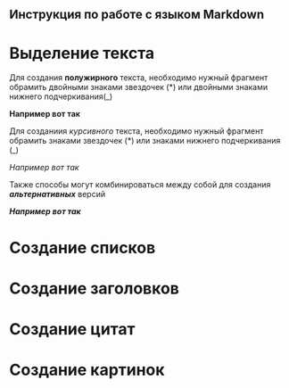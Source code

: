 ## Инструкция по работе с языком Markdown

# Выделение текста

Для создания **полужирного** текста, необходимо нужный фрагмент обрамить двойными знаками звездочек (*)  или двойными знаками нижнего подчеркивания(_)

__Например вот так__

Для созданиия *курсивного* текста, необходимо нужный фрагмент обрамить знаками звездочек (*) или знаками нижнего подчеркивания (_)

*Например вот так*

Также способы могут комбинироваться между собой для создания *__альтернативных__* версий

_**Например вот так**_
# Создание списков

# Создание заголовков

# Создание цитат

# Создание картинок